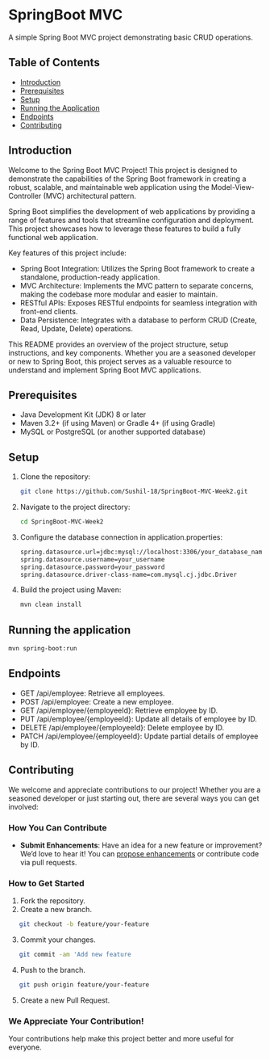 # SpringBoot MVC 

A simple Spring Boot MVC project demonstrating basic CRUD operations.

## Table of Contents

- [Introduction](#introduction)
- [Prerequisites](#prerequisites)
- [Setup](#setup)
- [Running the Application](#running-the-application)
- [Endpoints](#endpoints)
- [Contributing](#contributing)

## Introduction
Welcome to the Spring Boot MVC Project! This project is designed to demonstrate the capabilities of the Spring Boot framework in creating a robust, scalable, and maintainable web application using the Model-View-Controller (MVC) architectural pattern.

Spring Boot simplifies the development of web applications by providing a range of features and tools that streamline configuration and deployment. This project showcases how to leverage these features to build a fully functional web application.

Key features of this project include:
- Spring Boot Integration: Utilizes the Spring Boot framework to create a standalone, production-ready application.
- MVC Architecture: Implements the MVC pattern to separate concerns, making the codebase more modular and easier to maintain.
- RESTful APIs: Exposes RESTful endpoints for seamless integration with front-end clients.
- Data Persistence: Integrates with a database to perform CRUD (Create, Read, Update, Delete) operations.

This README provides an overview of the project structure, setup instructions, and key components. Whether you are a seasoned developer or new to Spring Boot, this project serves as a valuable resource to understand and implement Spring Boot MVC applications.

## Prerequisites

- Java Development Kit (JDK) 8 or later
- Maven 3.2+ (if using Maven) or Gradle 4+ (if using Gradle)
- MySQL or PostgreSQL (or another supported database)

## Setup

1. Clone the repository:

   ```bash
   git clone https://github.com/Sushil-18/SpringBoot-MVC-Week2.git

2. Navigate to the project directory:
   ```bash
   cd SpringBoot-MVC-Week2

3. Configure the database connection in application.properties:
   ```bash
   spring.datasource.url=jdbc:mysql://localhost:3306/your_database_name
   spring.datasource.username=your_username
   spring.datasource.password=your_password
   spring.datasource.driver-class-name=com.mysql.cj.jdbc.Driver

4. Build the project using Maven:
   ```bash
   mvn clean install

## Running the application
   ```bash
   mvn spring-boot:run
   ```

## Endpoints
- GET /api/employee: Retrieve all employees.
- POST /api/employee: Create a new employee.
- GET /api/employee/{employeeId}: Retrieve employee by ID.
- PUT /api/employee/{employeeId}: Update all details of employee by ID.
- DELETE /api/employee/{employeeId}: Delete employee by ID.
- PATCH /api/employee/{employeeId}: Update partial details of employee by ID.

## Contributing

We welcome and appreciate contributions to our project! Whether you are a seasoned developer or just starting out, there are several ways you can get involved:

### How You Can Contribute

- **Submit Enhancements**: Have an idea for a new feature or improvement? We’d love to hear it! You can [propose enhancements](https://github.com/your-username/simple-springboot-mvc/issues) or contribute code via pull requests.

### How to Get Started
1. Fork the repository.
2. Create a new branch.
```bash
   git checkout -b feature/your-feature
```
3. Commit your changes.
```bash
   git commit -am 'Add new feature
```
4. Push to the branch.
```bash
   git push origin feature/your-feature
```
5. Create a new Pull Request.

### We Appreciate Your Contribution!
Your contributions help make this project better and more useful for everyone. 




